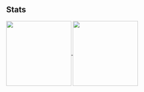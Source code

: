## Stats
<a href="https://github.com/anuraghazra/github-readme-stats">
  <img align="center" height="175px" src="https://github-readme-stats.vercel.app/api?username=DylanSealy&theme=tokyonight&hide_border=true&cache_seconds=3600&count_private=true&show_icons=true&custom_title=GitHub%20stats"/>
</a>
<a href="https://github.com/anuraghazra/convoychat">
  <img align="center" height="175px" src="https://github-readme-stats.vercel.app/api/top-langs/?username=DylanSealy&theme=tokyonight&hide_border=true&cache_seconds=3600&layout=compact"/>
</a>
